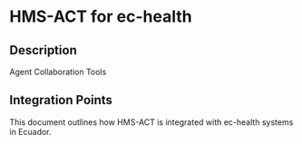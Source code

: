 # HMS-ACT for ec-health

## Description

Agent Collaboration Tools

## Integration Points

This document outlines how HMS-ACT is integrated with ec-health systems in Ecuador.
